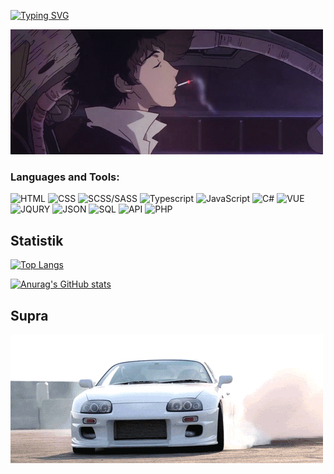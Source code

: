 
[![Typing SVG](https://readme-typing-svg.herokuapp.com?font=Roboto&duration=8000&pause=2000&color=F70000&center=true&vCenter=true&width=850&height=100&lines=Приветствую😊+на+своем+gitHub+профиле💥+Я+Junior+Frontend+Developer+из+Тирасполя🗾)](https://git.io/typing-svg)
 </br>
 
[![Header](https://github.com/424Nkita-Csharsfta4/424Nkita-Csharsfta4/blob/main/424Nkita-Csharsfta4-main/assets/1.gif)](https://vk.com/php1234python)

### Languages and Tools:
![HTML](https://img.shields.io/badge/-HTML-ff8f19)
![CSS](https://img.shields.io/badge/-CSS-2986cc)
![SCSS/SASS](https://img.shields.io/badge/-SCSS-c27ba0)
![Typescript](https://img.shields.io/badge/-TypeScript-6fa8dc)
![JavaScript](https://img.shields.io/badge/-JavaScript-E9D54D)
![C#](https://img.shields.io/badge/-Csharp-c55df5)
![VUE](https://img.shields.io/badge/-Vue-acf78b)
![JQURY](https://img.shields.io/badge/-JQURY-76a5af)
![JSON](https://img.shields.io/badge/-JSON-ffcd34)
![SQL](https://img.shields.io/badge/-SQL-bcbcbcc)
![API](https://img.shields.io/badge/-API-ffe599)
![PHP](https://img.shields.io/badge/-PHP-9fc5e8)

## Statistik

[![Top Langs](https://github.com/424Nkita-Csharsfta4)](https://github.com/anuraghazra/github-readme-stats)

[![Anurag's GitHub stats](https://github-readme-stats.vercel.app/api?username=424Nkita-Csharsfta4)](https://github.com/anuraghazra/github-readme-stats&bg_color=DEG,COLOR1,COLOR2,COLOR3...COLOR10)



## Supra 
[![Footer](https://github.com/424Nkita-Csharsfta4/424Nkita-Csharsfta4/blob/main/assets/2.gif)](https://www.youtube.com/watch?v=H1OXCCpH_E4)
